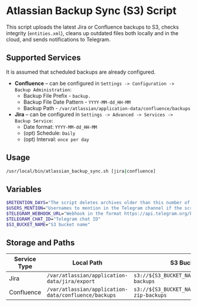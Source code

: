 # Atlassian Backup Sync (S3) Script

This script uploads the latest Jira or Confluence backups to S3, checks integrity (`entities.xml`), cleans up outdated files both locally and in the cloud, and sends notifications to Telegram.

## Supported Services

It is assumed that scheduled backups are already configured.
- **Confluence** – can be configured in `Settings -> Configuration -> Backup Administration`:
    - Backup File Prefix - `backup.`
    - Backup File Date Pattern - `YYYY-MM-dd_HH-MM`
    - Backup Path - `/var/atlassian/application-data/confluence/backups`
- **Jira** – can be configured in `Settings -> Advanced -> Services -> Backup Service`:
    - Date format: `YYYY-MM-dd_HH-MM`
    - (opt) Schedule: `Daily`
    - (opt) Interval: `once per day`

## Usage

```bash
/usr/local/bin/atlassian_backup_sync.sh [jira|confluence]
```

## Variables
```bash
$RETENTION_DAYS="The script deletes archives older than this number of days (locally and in S3)"
$USERS_MENTION="Usernames to mention in the Telegram channel if the script fails"
$TELEGRAM_WEBHOOK_URL="Webhook in the format https://api.telegram.org/bot.../sendDocument"
$TELEGRAM_CHAT_ID="Telegram chat ID"
$S3_BUCKET_NAME="S3 bucket name"
```

## Storage and Paths

| Service Type | Local Path	                                              | S3 Bucket	                                                 | Log File                             |
|-------------|-------------------------------------------------------------|-----------------------------------------------------------|--------------------------------------|
| Jira        | `/var/atlassian/application-data/jira/export`              | `s3://${S3_BUCKET_NAME}/jira-xml-backups`             | `/var/log/jira-backup-sync.log`      |
| Confluence  | `/var/atlassian/application-data/confluence/backups`       | `s3://${S3_BUCKET_NAME}/confluence-zip-backups`       | `/var/log/confluence-backup-sync.log` |

